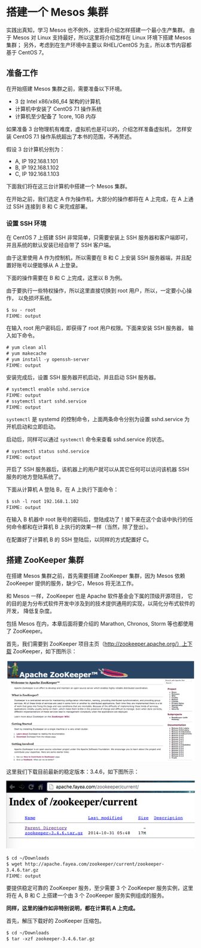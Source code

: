 # 搭建一个 Mesos 集群

实践出真知，学习 Mesos 也不例外，这里将介绍怎样搭建一个最小生产集群。
由于 Mesos 对 Linux 支持最好，所以这里将介绍怎样在 Linux 环境下搭建 Mesos 集群；
另外，考虑到在生产环境中主要以 RHEL/CentOS 为主，所以本节内容都基于 CentOS 7。

## 准备工作

在开始搭建 Mesos 集群之前，需要准备以下环境。

  - 3 台 Intel x86/x86_64 架构的计算机
  - 计算机中安装了 CentOS 7.1 操作系统
  - 计算机至少配备了 1core, 1GB 内存

如果准备 3 台物理机有难度，虚拟机也是可以的，介绍怎样准备虚拟机，
怎样安装 CentOS 7.1 操作系统超出了本书的范围，不再赘述。

假设 3 台计算机分别为：

  - A, IP 192.168.1.101
  - B, IP 192.168.1.102
  - C, IP 192.168.1.103

下面我们将在这三台计算机中搭建一个 Mesos 集群。

在开始之前，我们选定 A 作为操作机，大部分的操作都将在 A 上完成，在 A 上通过 SSH
连接到 B 和 C 来完成部署。

### 设置 SSH 环境

在 CentOS 7 上搭建 SSH 非常简单，只需要安装上 SSH 服务器和客户端即可，
并且系统的默认安装已经自带了 SSH 客户端。

由于这里使用 A 作为控制机，所以需要在 B 和 C 上安装 SSH
服务器端，并且配置好账号以便能够从 A 上登录。

下面的操作需要在 B 和 C 上完成，这里以 B 为例。

由于要执行一些特权操作，所以这里直接切换到 root 用户，所以，一定要小心操作，
以免损坏系统。

```
$ su - root
FIXME: output
```

在输入 root 用户密码后，即获得了 root 用户权限。下面来安装 SSH 服务器，
输入如下命令。

```
# yum clean all
# yum makecache
# yum install -y openssh-server
FIXME: output
```

安装完成后，设置 SSH 服务器开机启动，并且启动 SSH 服务器。

```
# systemctl enable sshd.service
FIXME: output
# ssytemctl start sshd.service
FIXME: output
```

`systemctl` 是 systemd 的控制命令，上面两条命令分别为设置 sshd.service
为开机启动和立即启动。

启动后，同样可以通过 `systemctl` 命令来查看 sshd.service 的状态。

```
# systemctl status sshd.service
FIXME: output
```

开启了 SSH 服务器后，该机器上的用户就可以从其它任何可以访问该机器 SSH
服务的地方登陆系统了。

下面从计算机 A 登陆 B，在 A 上执行下面命令：

```
$ ssh -l root 192.168.1.102
FIXME: output
```

在输入 B 机器中 root 账号的密码后，登陆成功了！接下来在这个会话中执行的任何命令都和在计算机
B 上执行的效果一样（当然，除了登出）。

在配置好了计算机 B 的 SSH 登陆后，以同样的方式配置好 C。

## 搭建 ZooKeeper 集群

在搭建 Mesos 集群之前，首先需要搭建 ZooKeeper 集群，因为 Mesos 依赖 ZooKeeper
提供的服务，缺少它，Mesos 将无法工作。

和 Mesos 一样，ZooKeeper 也是 Apache 软件基金会下属的顶级开源项目，
它的目的是为分布式软件开发中涉及到的技术提供通用的实现，以简化分布式软件的开发，
降低复杂度。

包括 Mesos 在内，本章后面将要介绍的 Marathon, Chronos, Storm 等也都使用了
ZooKeeper。

首先，我们需要到 ZooKeeper 项目主页（http://zookeeper.apache.org/）上下载
ZooKeeper，如下图所示：

![zookeeper project](assets/zookeeper-project.png)

这里我们下载目前最新的稳定版本：3.4.6，如下图所示：

![zookeeper download](assets/zookeeper-download.png)

```
$ cd ~/Downloads
$ wget http://apache.fayea.com/zookeeper/current/zookeeper-3.4.6.tar.gz
FIXME: output
```

要提供稳定可靠的 ZooKeeper 服务，至少需要 3 个 ZooKeeper 服务实例，这里将在 A, B
和 C 上搭建一个由 3 个 ZooKeeper 服务实例组成的服务。

**同样，这里的操作如非特别说明，都在计算机 A 上完成。**

首先，解压下载好的 ZooKeeper 压缩包。

```
$ cd ~/Downloads
$ tar -xzf zookeeper-3.4.6.tar.gz
```


